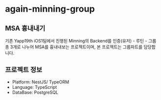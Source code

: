 # again-minning-group

## MSA 흉내내기
기존 Yapp19th iOS1팀에서 진행된 Minning의 Backend를 인증(유저) - 루틴 - 그룹 총 3개로 나누어 MSA를 흉내내보는 프로젝트이며, 본 프로젝트는 그룹파트를 담당합니다.

## 프로젝트 정보

- Platform: NestJS/ TypeORM
- Language: TypeScript
- DataBase: PostgreSQL